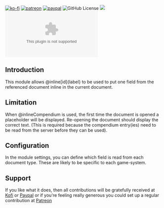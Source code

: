 [![ko-fi](https://img.shields.io/badge/Ko--Fi-farling-success)](https://ko-fi.com/farling)
[![patreon](https://img.shields.io/badge/Patreon-amusingtime-success)](https://patreon.com/amusingtime)
[![paypal](https://img.shields.io/badge/Paypal-farling-success)](https://paypal.me/farling)
![GitHub License](https://img.shields.io/github/license/farling42/fvtt-inline-linktext)
![](https://img.shields.io/badge/Foundry-v9-informational)
![Latest Release Download Count](https://img.shields.io/github/downloads/farling42/fvtt-inline-linktext/latest/module.zip)

## Introduction

This module allows @inline<Document>[id]{label} to be used to put one field from the referenced document inline in the current document.

## Limitation

When @inlineCompendium is used, the first time the document is opened a placeholder will be displayed. Re-opening the document should display the correct text. (This is required because the compendium entry(ies) need to be read from the server before they can be used).

## Configuration

In the module settings, you can define which field is read from each document type. These are likely to be specific to each game-system.

## Support

If you like what it does, then all contributions will be gratefully received at [Kofi](https://ko-fi.com/farling) or [Paypal](https://paypal.me/farling)
or if you're feeling really generous you could set up a regular contribution at [Patreon](https://www.patreon.com/amusingtime) 
